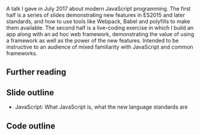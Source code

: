 A talk I gave in July 2017 about modern JavaScript programming. The first half is a series of
slides demonstrating new features in ES2015 and later standards, and how to use tools like
Webpack, Babel and polyfills to make them available. The second half is a live-coding exercise in
which I build an app along with an ad hoc web framework, demonstrating the value of using a
framework as well as the power of the new features. Intended to be instructive to an audience of
mixed familiarity with JavaScript and common frameworks.

## Further reading



## Slide outline

- JavaScript: What JavaScript is, what the new language standards are

## Code outline